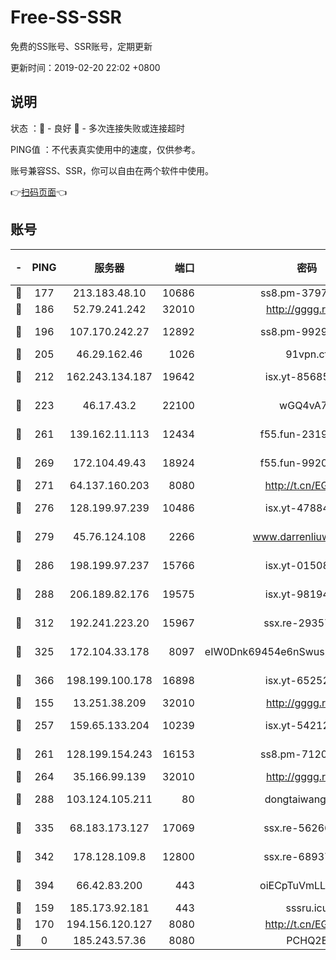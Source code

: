 # Free-SS-SSR

免费的SS账号、SSR账号，定期更新

更新时间：2019-02-20 22:02 +0800

## 说明

状态     ：🙂 - 良好 🙁 - 多次连接失败或连接超时

PING值   ：不代表真实使用中的速度，仅供参考。

账号兼容SS、SSR，你可以自由在两个软件中使用。

👉[扫码页面](https://liesauer.github.io/free-ss-ssr.github.io/)👈

## 账号

|-|PING|服务器|端口|密码|加密方式|区域|
|:----:|:----:|:-----:|-----:|:----:|:----:|:----:|
|🙂|177|213.183.48.10|10686|ss8.pm-37975412|rc4-md5|RU|
|🙂|186|52.79.241.242|32010|http://gggg.rocks|chacha20|KR|
|🙂|196|107.170.242.27|12892|ss8.pm-99298452|aes-256-cfb|US|
|🙂|205|46.29.162.46|1026|91vpn.cf|rc4-md5|RU|
|🙂|212|162.243.134.187|19642|isx.yt-85685509|aes-256-cfb|US|
|🙂|223|46.17.43.2|22100|wGQ4vA7D|aes-256-gcm|RU|
|🙂|261|139.162.11.113|12434|f55.fun-23190804|aes-256-cfb|SG|
|🙂|269|172.104.49.43|18924|f55.fun-99200457|aes-256-cfb|SG|
|🙂|271|64.137.160.203|8080|http://t.cn/EGJIyrl|rc4-md5|CA|
|🙂|276|128.199.97.239|10486|isx.yt-47884262|aes-256-cfb|SG|
|🙂|279|45.76.124.108|2266|www.darrenliuwei.com|aes-256-cfb|AU|
|🙂|286|198.199.97.237|15766|isx.yt-01508812|aes-256-cfb|US|
|🙂|288|206.189.82.176|19575|isx.yt-98194618|aes-256-cfb|SG|
|🙂|312|192.241.223.20|15967|ssx.re-29357040|aes-256-cfb|US|
|🙂|325|172.104.33.178|8097|eIW0Dnk69454e6nSwuspv9DmS201tQ0D|aes-256-cfb|SG|
|🙂|366|198.199.100.178|16898|isx.yt-65252361|aes-256-cfb|US|
|🙂|155|13.251.38.209|32010|http://gggg.rocks|chacha20|SG|
|🙂|257|159.65.133.204|10239|isx.yt-54212354|aes-256-cfb|SG|
|🙂|261|128.199.154.243|16153|ss8.pm-71203520|aes-256-cfb|SG|
|🙂|264|35.166.99.139|32010|http://gggg.rocks|chacha20|US|
|🙂|288|103.124.105.211|80|dongtaiwang.com|aes-256-cfb|US|
|🙂|335|68.183.173.127|17069|ssx.re-56266440|aes-256-cfb|US|
|🙂|342|178.128.109.8|12800|ssx.re-68937951|aes-256-cfb|SG|
|🙂|394|66.42.83.200|443|oiECpTuVmLLxk4Ts|aes-256-cfb|US|
|🙁|159|185.173.92.181|443|sssru.icu|rc4-md5|RU|
|🙁|170|194.156.120.127|8080|http://t.cn/EGJIyrl|rc4-md5|RU|
|🙁|0|185.243.57.36|8080|PCHQ2E|rc4-md5|US|
